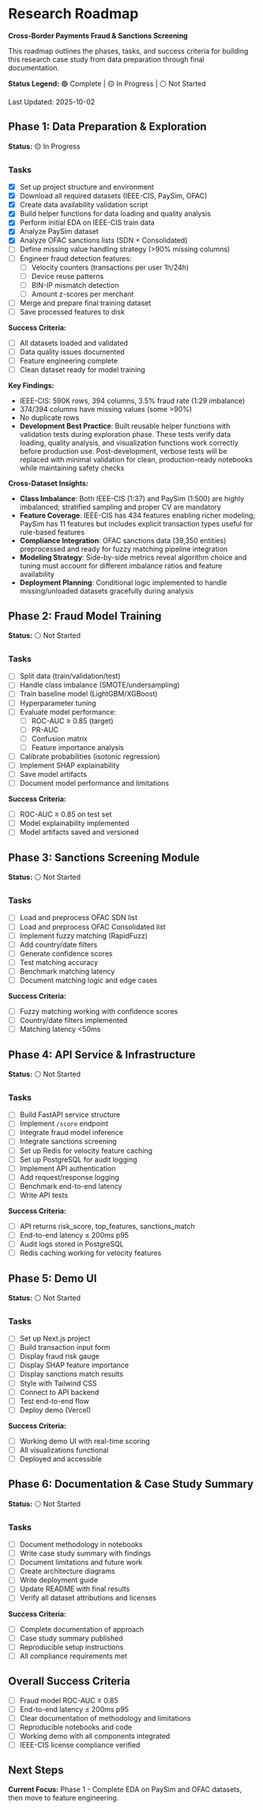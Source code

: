 # Research Roadmap

**Cross-Border Payments Fraud & Sanctions Screening**

This roadmap outlines the phases, tasks, and success criteria for building this research case study from data preparation through final documentation.

**Status Legend:** 🟢 Complete | 🟡 In Progress | ⚪ Not Started

Last Updated: 2025-10-02

## Phase 1: Data Preparation & Exploration

**Status:** 🟡 In Progress

### Tasks

- [x] Set up project structure and environment
- [x] Download all required datasets (IEEE-CIS, PaySim, OFAC)
- [x] Create data availability validation script
- [x] Build helper functions for data loading and quality analysis
- [x] Perform initial EDA on IEEE-CIS train data
- [x] Analyze PaySim dataset
- [x] Analyze OFAC sanctions lists (SDN + Consolidated)
- [ ] Define missing value handling strategy (>90% missing columns)
- [ ] Engineer fraud detection features:
  - [ ] Velocity counters (transactions per user 1h/24h)
  - [ ] Device reuse patterns
  - [ ] BIN-IP mismatch detection
  - [ ] Amount z-scores per merchant
- [ ] Merge and prepare final training dataset
- [ ] Save processed features to disk

**Success Criteria:**

- [ ] All datasets loaded and validated
- [ ] Data quality issues documented
- [ ] Feature engineering complete
- [ ] Clean dataset ready for model training

**Key Findings:**

- IEEE-CIS: 590K rows, 394 columns, 3.5% fraud rate (1:29 imbalance)
- 374/394 columns have missing values (some >90%)
- No duplicate rows
- **Development Best Practice**: Built reusable helper functions with validation tests during exploration phase. These tests verify data loading, quality analysis, and visualization functions work correctly before production use. Post-development, verbose tests will be replaced with minimal validation for clean, production-ready notebooks while maintaining safety checks

**Cross-Dataset Insights:**

- **Class Imbalance**: Both IEEE-CIS (1:37) and PaySim (1:500) are highly imbalanced; stratified sampling and proper CV are mandatory
- **Feature Coverage**: IEEE-CIS has 434 features enabling richer modeling; PaySim has 11 features but includes explicit transaction types useful for rule-based features
- **Compliance Integration**: OFAC sanctions data (39,350 entities) preprocessed and ready for fuzzy matching pipeline integration
- **Modeling Strategy**: Side-by-side metrics reveal algorithm choice and tuning must account for different imbalance ratios and feature availability
- **Deployment Planning**: Conditional logic implemented to handle missing/unloaded datasets gracefully during analysis

## Phase 2: Fraud Model Training

**Status:** ⚪ Not Started

### Tasks

- [ ] Split data (train/validation/test)
- [ ] Handle class imbalance (SMOTE/undersampling)
- [ ] Train baseline model (LightGBM/XGBoost)
- [ ] Hyperparameter tuning
- [ ] Evaluate model performance:
  - [ ] ROC-AUC ≥ 0.85 (target)
  - [ ] PR-AUC
  - [ ] Confusion matrix
  - [ ] Feature importance analysis
- [ ] Calibrate probabilities (isotonic regression)
- [ ] Implement SHAP explainability
- [ ] Save model artifacts
- [ ] Document model performance and limitations

**Success Criteria:**

- [ ] ROC-AUC ≥ 0.85 on test set
- [ ] Model explainability implemented
- [ ] Model artifacts saved and versioned

## Phase 3: Sanctions Screening Module

**Status:** ⚪ Not Started

### Tasks

- [ ] Load and preprocess OFAC SDN list
- [ ] Load and preprocess OFAC Consolidated list
- [ ] Implement fuzzy matching (RapidFuzz)
- [ ] Add country/date filters
- [ ] Generate confidence scores
- [ ] Test matching accuracy
- [ ] Benchmark matching latency
- [ ] Document matching logic and edge cases

**Success Criteria:**

- [ ] Fuzzy matching working with confidence scores
- [ ] Country/date filters implemented
- [ ] Matching latency <50ms

## Phase 4: API Service & Infrastructure

**Status:** ⚪ Not Started

### Tasks

- [ ] Build FastAPI service structure
- [ ] Implement `/score` endpoint
- [ ] Integrate fraud model inference
- [ ] Integrate sanctions screening
- [ ] Set up Redis for velocity feature caching
- [ ] Set up PostgreSQL for audit logging
- [ ] Implement API authentication
- [ ] Add request/response logging
- [ ] Benchmark end-to-end latency
- [ ] Write API tests

**Success Criteria:**

- [ ] API returns risk_score, top_features, sanctions_match
- [ ] End-to-end latency ≤ 200ms p95
- [ ] Audit logs stored in PostgreSQL
- [ ] Redis caching working for velocity features

## Phase 5: Demo UI

**Status:** ⚪ Not Started

### Tasks

- [ ] Set up Next.js project
- [ ] Build transaction input form
- [ ] Display fraud risk gauge
- [ ] Display SHAP feature importance
- [ ] Display sanctions match results
- [ ] Style with Tailwind CSS
- [ ] Connect to API backend
- [ ] Test end-to-end flow
- [ ] Deploy demo (Vercel)

**Success Criteria:**

- [ ] Working demo UI with real-time scoring
- [ ] All visualizations functional
- [ ] Deployed and accessible

## Phase 6: Documentation & Case Study Summary

**Status:** ⚪ Not Started

### Tasks

- [ ] Document methodology in notebooks
- [ ] Write case study summary with findings
- [ ] Document limitations and future work
- [ ] Create architecture diagrams
- [ ] Write deployment guide
- [ ] Update README with final results
- [ ] Verify all dataset attributions and licenses

**Success Criteria:**

- [ ] Complete documentation of approach
- [ ] Case study summary published
- [ ] Reproducible setup instructions
- [ ] All compliance requirements met

## Overall Success Criteria

- [ ] Fraud model ROC-AUC ≥ 0.85
- [ ] End-to-end latency ≤ 200ms p95
- [ ] Clear documentation of methodology and limitations
- [ ] Reproducible notebooks and code
- [ ] Working demo with all components integrated
- [ ] IEEE-CIS license compliance verified

## Next Steps

**Current Focus:** Phase 1 - Complete EDA on PaySim and OFAC datasets, then move to feature engineering.
